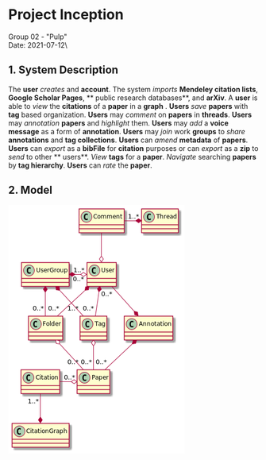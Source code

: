 
# Project Inception

Group 02 - "Pulp"\
Date: 2021-07-12\

## 1. System Description

The **user** _creates_ and **account**. The system _imports_ **Mendeley citation lists**, **Google Scholar Pages**, **
public research databases**, and **arXiv**. A **user** is able to _view_ the **citations** of a **paper** in a **graph**
.
**Users** _save_ **papers** with **tag** based organization.
**Users** may _comment_ on **papers** in **threads**.
**Users** may _annotation_ **papers** and _highlight_ them.
**Users** may _add_ a **voice message** as a form of **annotation**.
**Users** may _join_ work **groups** to _share_ **annotations** and **tag collections**.
**Users** can _amend_ **metadata** of **papers**.
**Users** can _export_ as a **bibFile** for **citation** purposes or can _export_ as a **zip** to _send_ to other **
users**.
_View_ **tags** for a **paper**.
_Navigate_ searching **papers** by **tag hierarchy**.
**Users** can _rate_ the **paper**.

## 2. Model
![](deliverable3/classDiagram.png)
